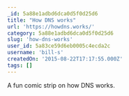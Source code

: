 ```yaml
---
_id: 5a88e1adbd6dca0d5f0d25d6
title: "How DNS works"
url: 'https://howdns.works/'
category: 5a88e1adbd6dca0d5f0d25d6
slug: 'how-dns-works'
user_id: 5a83ce59d6eb0005c4ecda2c
username: 'bill-s'
createdOn: '2015-08-22T17:17:55.000Z'
tags: []
---
```


A fun comic strip on how DNS works.
